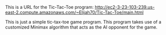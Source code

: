 This is a URL for the Tic-Tac-Toe program: http://ec2-3-23-103-239.us-east-2.compute.amazonaws.com/~Elijah70/Tic-Tac-Toe/main.html

This is just a simple tic-tax-toe game program. This program takes use of a customized Minimax algorithm that acts as the AI opponent for the game.
